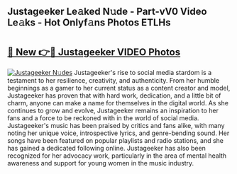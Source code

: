 ## Justageeker Le𝚊ked N𝚞de - Part-vV0 Video Le𝚊ks - Hot Onlyf𝚊ns Photos ETLHs

# <h2><a href="http://ab47535.deff.icu/?id=Justageeker">🔗 New 👉🔴 Justageeker VIDEO Photos</a></h2>

[![Justageeker N𝚞des](https://i.imgur.com/rIISA9y.gif)](http://ab47535.deff.icu/?id=Justageeker)
Justageeker's rise to social media stardom is a testament to her resilience, creativity, and authenticity. From her humble beginnings as a gamer to her current status as a content creator and model, Justageeker has proven that with hard work, dedication, and a little bit of charm, anyone can make a name for themselves in the digital world. As she continues to grow and evolve, Justageeker remains an inspiration to her fans and a force to be reckoned with in the world of social media. Justageeker's music has been praised by critics and fans alike, with many noting her unique voice, introspective lyrics, and genre-bending sound. Her songs have been featured on popular playlists and radio stations, and she has gained a dedicated following online. Justageeker has also been recognized for her advocacy work, particularly in the area of mental health awareness and support for young women in the music industry.
